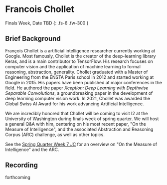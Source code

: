 <!-- ---
layout: default
title: Francois Chollet
nav_order: 3
parent: Guest Speakers
has_children: false
permalink: /guest-speakers/chollet
--- -->

# Francois Chollet

Finals Week, Date TBD
{: .fs-6 .fw-300 }


## Brief Background
François Chollet is a artificial intelligence researcher currently working at Google. Most famously, Chollet is the creator of the deep-learning library Keras, and is a main contributor to TensorFlow. His research focuses on computer vision and the application of machine learning to formal reasoning, abstraction, generality. Chollet graduated with a Master of Engineering from the ENSTA Paris school in 2012 and started working at Google in 2015. His papers have been published at major conferences in the field. He authored the paper *Xception: Deep Learning with Depthwise Separable Convolutions*, a groundbreaking paper in the development of deep learning computer vision work. In 2021, Chollet was awarded the Global Swiss AI Award for his work advancing Artificial Intelligence.

We are incredibly honored that Chollet will be coming to visit I2 at the University of Washington during finals week of spring quarter. We will host a general Q&A with him, centering on his most recent paper, "On the Measure of Intelligence", and the associated Abstraction and Reasoning Corpus (ARC) challenge, as well as other topics.

See the [Spring Quarter Week 7 JC](https://interactive-intelligence.github.io/jc/spr2022/meeting-7) for an overview on "On the Measure of Intelligence" and the ARC.

## Recording
forthcoming









